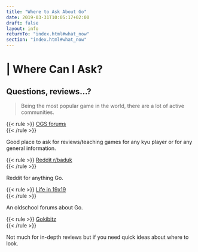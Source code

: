 ```yaml
---
title: "Where to Ask About Go"
date: 2019-03-31T10:05:17+02:00
draft: false
layout: info
returnTo: "index.html#what_now"
section: "index.html#what_now"
---
```


# | Where Can I Ask?
## Questions, reviews...?

> Being the most popular game in the world, there are a lot of active communities.  

{{< rule >}}
	<a href="https://forums.online-go.com/" target="_blank">OGS forums</a>  
{{< /rule >}}

Good place to ask for reviews/teaching games for any kyu player or for any general information.

{{< rule >}}
	<a href="https://www.reddit.com/r/baduk/" target="_blank">Reddit r/baduk</a>  
{{< /rule >}}

 Reddit for anything Go. 
 
{{< rule >}}
	<a href="https://lifein19x19.com/" target="_blank">Life in 19x19</a>  
{{< /rule >}}

 An oldschool forums about Go.
 
{{< rule >}}
	<a href="https://gokibitz.com/" target="_blank">Gokibitz</a>  
{{< /rule >}}

Not much for in-depth reviews but if you need quick ideas about where to look. 
